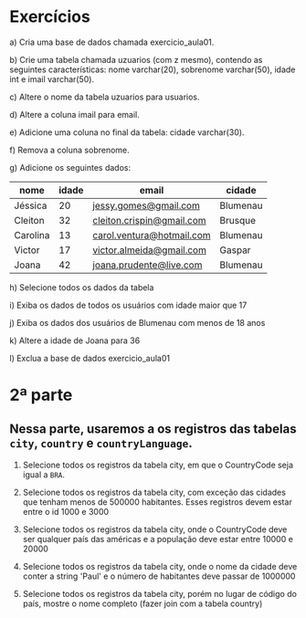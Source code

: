 # Exercícios

a) Cria uma base de dados chamada exercicio_aula01.

b) Crie uma tabela chamada ​uzuarios​ (com z mesmo), contendo as seguintes características: nome varchar(20), sobrenome varchar(50), idade int e imail varchar(50).
 
c) Altere o nome da tabela ​uzuarios​ para ​usuarios.
 
d) Altere a coluna ​imail​ para ​email.
 
e) Adicione uma coluna no final da tabela: ​cidade varchar(30).
 
f) Remova a coluna ​sobrenome.

g) Adicione os seguintes dados:

| nome      | idade | email                     | cidade        |
| --------- | ----- | ------------------------- | ------------- |
| Jéssica   | 20    | jessy.gomes@gmail.com     | Blumenau      |
| Cleiton   | 32    | cleiton.crispin@gmail.com | Brusque       |
| Carolina  | 13    | carol.ventura@hotmail.com | Blumenau      |
| Victor    | 17    | victor.almeida@gmail.com  | Gaspar        |
| Joana     | 42    | joana.prudente@live.com   | Blumenau       |


h) Selecione todos os dados da tabela

i) Exiba os dados de todos os usuários com idade maior que 17

j) Exiba os dados dos usuários de Blumenau com menos de 18 anos

k) Altere a idade de Joana para 36

l) Exclua a base de dados ​exercicio_aula01

# 2ª parte

## Nessa parte, usaremos a os registros das tabelas `city`, `country` e `countryLanguage`.

1. Selecione todos os registros da tabela city, em que o CountryCode seja igual a `BRA`.

2. Selecione todos os registros da tabela city, com exceção das cidades que tenham menos de 500000 habitantes. Esses registros devem estar entre o id 1000 e 3000

3. Selecione todos os registros da tabela city, onde o CountryCode deve ser qualquer país das américas e a população deve estar entre 10000 e 20000

4. Selecione todos os registros da tabela city, onde o nome da cidade deve conter a string 'Paul' e o número de habitantes deve passar de 1000000

5. Selecione todos os registros da tabela city, porém no lugar de código do país, mostre o nome completo (fazer join com a tabela country)
